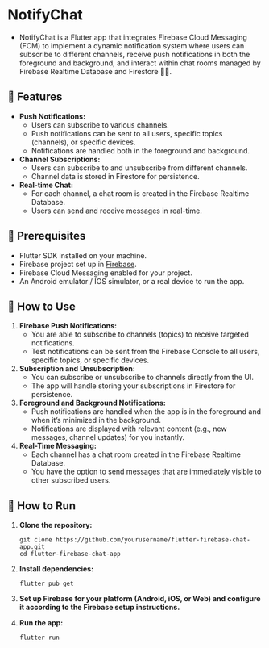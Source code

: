 # NotifyChat

- NotifyChat is a Flutter app that integrates Firebase Cloud Messaging (FCM) to implement a dynamic notification system where users can subscribe to different channels, receive push notifications in both the foreground and background, and interact within chat rooms managed by Firebase Realtime Database and Firestore 🔔💬.

## 🌟 Features

- **Push Notifications:**
  - Users can subscribe to various channels.
  - Push notifications can be sent to all users, specific topics (channels), or specific devices.
  - Notifications are handled both in the foreground and background.
- **Channel Subscriptions:**
  - Users can subscribe to and unsubscribe from different channels.
  - Channel data is stored in Firestore for persistence.
- **Real-time Chat:**
  - For each channel, a chat room is created in the Firebase Realtime Database.
  - Users can send and receive messages in real-time.

## 🔧 Prerequisites

- Flutter SDK installed on your machine.
- Firebase project set up in [Firebase](https://firebase.google.com/).
- Firebase Cloud Messaging enabled for your project.
- An Android emulator / IOS simulator, or a real device to run the app.

## 📱 How to Use

1. **Firebase Push Notifications:**
   - You are able to subscribe to channels (topics) to receive targeted notifications.
   - Test notifications can be sent from the Firebase Console to all users, specific topics, or specific devices.
2. **Subscription and Unsubscription:**
   - You can subscribe or unsubscribe to channels directly from the UI.
   - The app will handle storing your subscriptions in Firestore for persistence.
3. **Foreground and Background Notifications:**
   - Push notifications are handled when the app is in the foreground and when it’s minimized in the background.
   - Notifications are displayed with relevant content (e.g., new messages, channel updates) for you instantly.
4. **Real-Time Messaging:**
   - Each channel has a chat room created in the Firebase Realtime Database.
   - You have the option to send messages that are immediately visible to other subscribed users.

## 🚀 How to Run

1. **Clone the repository:**
   ```
   git clone https://github.com/yourusername/flutter-firebase-chat-app.git
   cd flutter-firebase-chat-app
   ```
2. **Install dependencies:**

   ```
   flutter pub get
   ```

3. **Set up Firebase for your platform (Android, iOS, or Web) and configure it according to the Firebase setup instructions.**
4. **Run the app:**
   ```
   flutter run
   ```
